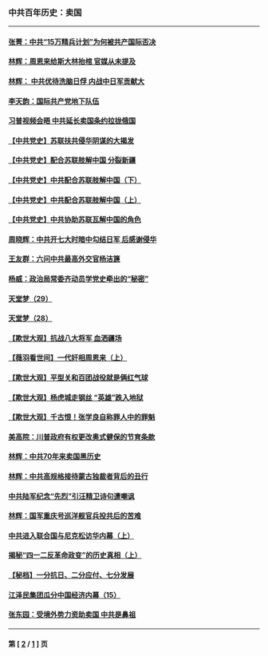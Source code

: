 ### 中共百年历史：卖国
---
#### [张菁：中共“15万精兵计划”为何被共产国际否决](../../pages/nf1176117/n13967677.md?09200430) 
#### [林辉：周恩来给斯大林抬棺 官媒从未提及](../../pages/nf1176117/n13961173.md?09200430) 
#### [林辉： 中共优待洗脑日俘 内战中日军贡献大](../../pages/nf1176117/n13624644.md?09200430) 
#### [李天韵：国际共产党地下队伍](../../pages/nf1176117/n13611808.md?09200430) 
#### [习普视频会晤 中共延长卖国条约拉拢俄国](../../pages/nf1176117/n13060971.md?09200430) 
#### [【中共党史】苏联扶共侵华阴谋的大揭发](../../pages/nf1176117/n13056050.md?09200430) 
#### [【中共党史】配合苏联肢解中国 分裂新疆](../../pages/nf1176117/n13040700.md?09200430) 
#### [【中共党史】中共配合苏联肢解中国（下）](../../pages/nf1176117/n13035660.md?09200430) 
#### [【中共党史】中共配合苏联肢解中国（上）](../../pages/nf1176117/n13030262.md?09200430) 
#### [【中共党史】中共协助苏联瓦解中国的角色](../../pages/nf1176117/n13018109.md?09200430) 
#### [周晓辉：中共开七大时暗中勾结日军 后感谢侵华](../../pages/nf1176117/n12921960.md?09200430) 
#### [王友群：六问中共最高外交官杨洁篪](../../pages/nf1176117/n12836495.md?09200430) 
#### [杨威：政治局常委齐动员学党史牵出的“秘密”](../../pages/nf1176117/n12764642.md?09200430) 
#### [天堂梦（29）](../../pages/nf1176117/n12408465.md?09200430) 
#### [天堂梦（28）](../../pages/nf1176117/n12408309.md?09200430) 
#### [【欺世大观】抗战八大将军 血洒疆场](../../pages/nf1176117/n12357044.md?09200430) 
#### [【薇羽看世间】一代奸相周恩来（上）](../../pages/nf1176117/n12401109.md?09200430) 
#### [【欺世大观】平型关和百团战役就是俩红气球](../../pages/nf1176117/n12359157.md?09200430) 
#### [【欺世大观】杨虎城走钢丝 “英雄”跌入地狱](../../pages/nf1176117/n12358840.md?09200430) 
#### [【欺世大观】千古恨！张学良自称罪人中的罪魁](../../pages/nf1176117/n12358629.md?09200430) 
#### [美高院：川普政府有权更改奥式健保的节育条款](../../pages/nf1176117/n12242171.md?09200430) 
#### [林辉：中共70年来卖国黑历史](../../pages/nf1176117/n11552181.md?09200430) 
#### [林辉：中共高规格接待蒙古独裁者背后的丑行](../../pages/nf1176117/n11225005.md?09200430) 
#### [中共陆军纪念“先烈”引汪精卫诗句遭嘲讽](../../pages/nf1176117/n11153345.md?09200430) 
#### [林辉：国军重庆号巡洋舰官兵投共后的苦难](../../pages/nf1176117/n10997801.md?09200430) 
#### [中共进入联合国与尼克松访华内幕（上）](../../pages/nf1176117/n10138788.md?09200430) 
#### [揭秘“四一二反革命政变”的历史真相（上）](../../pages/nf1176117/n9996650.md?09200430) 
#### [【秘档】一分抗日、二分应付、七分发展](../../pages/nf1176117/n9331484.md?09200430) 
#### [江泽民集团瓜分中国经济内幕（15）](../../pages/nf1176117/n9268584.md?09200430) 
#### [张东园：受境外势力资助卖国 中共是鼻祖](../../pages/nf1176117/n9272480.md?09200430) 

---
#### 第 [ [2](./2.md?09200430) / [1](./1.md?09200430) ] 页
